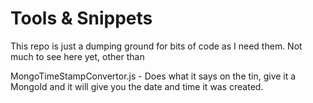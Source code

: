 # Tools & Snippets

This repo is just a dumping ground for bits of code as I need them. Not much to see here yet, other than

MongoTimeStampConvertor.js - Does what it says on the tin, give it a MongoId and it will give you the date and time it was created. 